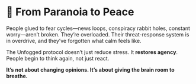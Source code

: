 # 🧠 From Paranoia to Peace

People glued to fear cycles—news loops, conspiracy rabbit holes, constant worry—aren’t broken. They’re overloaded. Their threat-response system is in overdrive, and they’ve forgotten what calm feels like.

The Unfogged protocol doesn’t just reduce stress. It **restores agency**. People begin to think again, not just react.

**It’s not about changing opinions. It’s about giving the brain room to breathe.**

